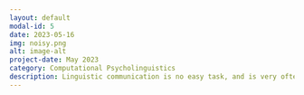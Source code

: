 ```yaml
---
layout: default
modal-id: 5
date: 2023-05-16
img: noisy.png
alt: image-alt
project-date: May 2023
category: Computational Psycholinguistics
description: Linguistic communication is no easy task, and is very often subject to noise. Speakers can make errors or introduce ambiguity, and our environment can introduce other  sounds which might make it difficult to comprehend one another.  Nonetheless, people can generally understand each other easily, therefore suggesting that the way humans process and understand language accounts for the omnipresent noise in our lives. The noisy channel framework is a model that explains how humans are able to make inferences about speakers' intended meaning when utterances have been subjected to potential noise. Given prior information and a noise model, that is, what they know about the world, people can indeed infer more than what they simply perceive. <br /> <br /> My project endeavored to apply and evaluate the noisy channel framework to the French language, and replicatd recent results where the model was tested on the Spanish language. <br /> <br /> <p><a href="/img/A noisy channel framework for sentence comprehension in Spanish and French.pdf">See my full paper here!</a></p>
---
```


